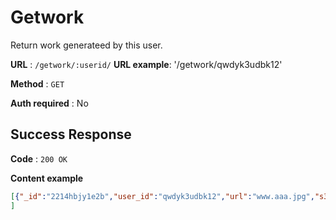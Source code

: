 # Getwork

Return work generateed by this user.

**URL** : `/getwork/:userid/`
**URL example**: '/getwork/qwdyk3udbk12'

**Method** : `GET`

**Auth required** : No

## Success Response

**Code** : `200 OK`

**Content example**

```json
[{"_id":"2214hbjy1e2b","user_id":"qwdyk3udbk12","url":"www.aaa.jpg","s3_id":"0PH6g8BZ00E40AGu.jpg","type":"image"},{"_id":"2214hbjy1e2s","user_id":"qwdyk3udbk12","url":"www.aaa.mp4","s3_id":"0PH6g8BZ00E40AGu.mp4","type":"video"},{"_id":"2214hbjy1e2q","user_id":"qwdyk3udbk12","url":"www.aaa.png","s3_id":"0PH6g8BZ00E40AGu.png","type":"image"}
]
```


